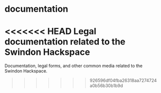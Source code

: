 documentation
=============

<<<<<<< HEAD
Legal documentation related to the Swindon Hackspace
=======
Documentation, legal forms, and other common media related to the Swindon Hackspace.
>>>>>>> 926596df04fba26318aa7274724a0b56b30b1b9d
